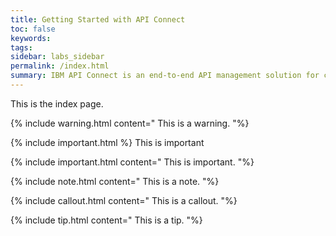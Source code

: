 ```yaml
---
title: Getting Started with API Connect
toc: false
keywords:
tags:
sidebar: labs_sidebar
permalink: /index.html
summary: IBM API Connect is an end-to-end API management solution for creating, running, managing, and securing APIs.
---
```

This is the index page.

{% include warning.html content="
    This is a warning.
"%}

{% include important.html %} This is important

{% include important.html content="
    This is important.
"%}

{% include note.html content="
    This is a note.
"%}

{% include callout.html content="
    This is a callout.
"%}

{% include tip.html content="
    This is a tip.
"%}

